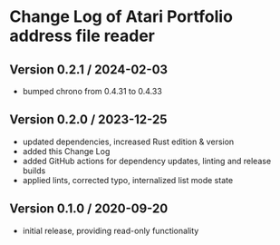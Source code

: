 Change Log of Atari Portfolio address file reader
=================================================

Version 0.2.1 / 2024-02-03
--------------------------
- bumped chrono from 0.4.31 to 0.4.33

Version 0.2.0 / 2023-12-25
--------------------------
- updated dependencies, increased Rust edition & version
- added this Change Log
- added GitHub actions for dependency updates, linting and release builds
- applied lints, corrected typo, internalized list mode state

Version 0.1.0 / 2020-09-20
--------------------------
- initial release, providing read-only functionality
